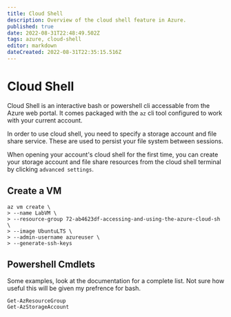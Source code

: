 ```yaml
---
title: Cloud Shell
description: Overview of the cloud shell feature in Azure.
published: true
date: 2022-08-31T22:48:49.502Z
tags: azure, cloud-shell
editor: markdown
dateCreated: 2022-08-31T22:35:15.516Z
---
```


# Cloud Shell

Cloud Shell is an interactive bash or powershell cli accessable from the Azure web portal. It comes packaged with the `az` cli tool configured to work with your current account. 

In order to use cloud shell, you need to specify a storage account and file share service. These are used to persist your file system between sessions. 

When opening your account's cloud shell for the first time, you can create your storage account and file share resources from the cloud shell terminal by clicking `advanced settings`.

## Create a VM

```
az vm create \
> --name LabVM \
> --resource-group 72-ab4623df-accessing-and-using-the-azure-cloud-sh \
> --image UbuntuLTS \
> --admin-username azureuser \
> --generate-ssh-keys
```

## Powershell Cmdlets

Some examples, look at the documentation for a complete list. Not sure how useful this will be given my prefrence for bash. 

```
Get-AzResourceGroup
Get-AzStorageAccount
```